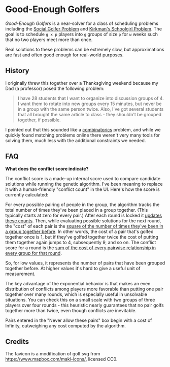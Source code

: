 # Good-Enough Golfers

_Good-Enough Golfers_ is a near-solver for a class of scheduling problems including the
[Social Golfer Problem](http://mathworld.wolfram.com/SocialGolferProblem.html) and
[Kirkman's Schoolgirl Problem](http://mathworld.wolfram.com/KirkmansSchoolgirlProblem.html).
The goal is to schedule `g x p` players into `g` groups of size `p` for `w` weeks such that no two players meet more
than once.

Real solutions to these problems can be extremely slow, but approximations are fast and often good enough for real-world purposes.

## History

I originally threw this together over a Thanksgiving weekend because my Dad (a professor) posed the following problem:

> I have 28 students that I want to organize into discussion groups of 4.  I want them to rotate into new groups
> every 15 minutes, but never be in a group with the same person twice.   Also, I've got several students that all
> brought the same article to class - they shouldn't be grouped together, if possible.

I pointed out that this sounded like a [combinatorics](https://en.wikipedia.org/wiki/Combinatorics) problem, and while
we quickly found matching problems online there weren't very many tools for solving them, much less with the additional
constraints we needed.

## FAQ

**What does the conflict score indicate?**

The conflict score is a made-up internal score used to compare candidate solutions while running the genetic algorithm.  I've been meaning to replace it with a human-friendly "conflict count" in the UI.  Here's how the score is currently calculated:

For every possible pairing of people in the group, the algorithm tracks the total number of times they've been placed in a group together. (This typically starts at zero for every pair.)  After each round is locked it [updates these counts](https://github.com/islemaster/good-enough-golfers/blob/bc9204267a9ed6b1ac96cbcfc0759d20f952cd64/lib/geneticSolver.js#L63-L69). Then, while evaluating possible solutions for the next round, the "cost" of each pair is the [square of the number of times they've been in a group together before](https://github.com/islemaster/good-enough-golfers/blob/bc9204267a9ed6b1ac96cbcfc0759d20f952cd64/lib/geneticSolver.js#L11). In other words, the cost of a pair that's golfed together once is 1, but if they've golfed together twice the cost of putting them together again jumps to 4, subsequently 9, and so on. The conflict score for a round is the [sum of the cost of every pairwise relationship in every group for that round](https://github.com/islemaster/good-enough-golfers/blob/bc9204267a9ed6b1ac96cbcfc0759d20f952cd64/lib/geneticSolver.js#L8-L19).

So, for low values, it represents the number of pairs that have been grouped together before.  At higher values it's hard to give a useful unit of measurement.

The key advantage of the exponential behavior is that makes an even distribution of conflicts among players more favorable than putting one pair together over many rounds, which is especially useful in unsolvable situations.  You can check this on a small scale with two groups of three players over four rounds - this heuristic nearly guarantees that no pair golfs together more than twice, even though conflicts are inevitable.

Pairs entered in the "Never allow these pairs" box begin with a cost of Infinity, outweighing any cost computed by the algorithm.

## Credits

The favicon is a modification of golf.svg from https://www.mapbox.com/maki-icons/, licensed CC0.